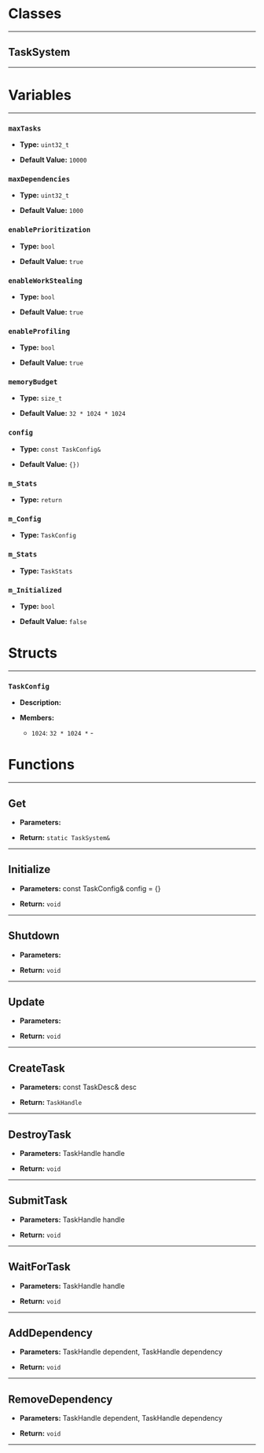 # Classes
---

## TaskSystem
---




# Variables
---

### `maxTasks`

- **Type:** `uint32_t`

- **Default Value:** `10000`



### `maxDependencies`

- **Type:** `uint32_t`

- **Default Value:** `1000`



### `enablePrioritization`

- **Type:** `bool`

- **Default Value:** `true`



### `enableWorkStealing`

- **Type:** `bool`

- **Default Value:** `true`



### `enableProfiling`

- **Type:** `bool`

- **Default Value:** `true`



### `memoryBudget`

- **Type:** `size_t`

- **Default Value:** `32 * 1024 * 1024`



### `config`

- **Type:** `const TaskConfig&`

- **Default Value:** `{})`



### `m_Stats`

- **Type:** `return`



### `m_Config`

- **Type:** `TaskConfig`



### `m_Stats`

- **Type:** `TaskStats`



### `m_Initialized`

- **Type:** `bool`

- **Default Value:** `false`




# Structs
---

### `TaskConfig`

- **Description:** 

- **Members:**

  - `1024`: `32 * 1024 *` - 




# Functions
---

## Get



- **Parameters:** 

- **Return:** `static TaskSystem&`

---

## Initialize



- **Parameters:** const TaskConfig& config = {}

- **Return:** `void`

---

## Shutdown



- **Parameters:** 

- **Return:** `void`

---

## Update



- **Parameters:** 

- **Return:** `void`

---

## CreateTask



- **Parameters:** const TaskDesc& desc

- **Return:** `TaskHandle`

---

## DestroyTask



- **Parameters:** TaskHandle handle

- **Return:** `void`

---

## SubmitTask



- **Parameters:** TaskHandle handle

- **Return:** `void`

---

## WaitForTask



- **Parameters:** TaskHandle handle

- **Return:** `void`

---

## AddDependency



- **Parameters:** TaskHandle dependent, TaskHandle dependency

- **Return:** `void`

---

## RemoveDependency



- **Parameters:** TaskHandle dependent, TaskHandle dependency

- **Return:** `void`

---

